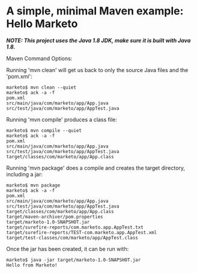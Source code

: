 # A simple, minimal Maven example: Hello Marketo

***NOTE: This project uses the Java 1.8 JDK, make sure it is built with Java 1.8.***


Maven Command Options:

Running 'mvn clean' will get us back to only the source Java files and the 'pom.xml':

    marketo$ mvn clean --quiet
    marketo$ ack -a -f
    pom.xml
    src/main/java/com/marketo/app/App.java
    src/test/java/com/marketo/app/AppTest.java


Running 'mvn compile' produces a class file:

    marketo$ mvn compile --quiet
    marketo$ ack -a -f
    pom.xml
    src/main/java/com/marketo/app/App.java
    src/test/java/com/marketo/app/AppTest.java
    target/classes/com/marketo/app/App.class


Running 'mvn package' does a compile and creates the target directory, including a jar:

    marketo$ mvn package
    marketo$ ack -a -f
    pom.xml
    src/main/java/com/marketo/app/App.java
    src/test/java/com/marketo/app/AppTest.java
    target/classes/com/marketo/app/App.class
    target/maven-archiver/pom.properties
    target/marketo-1.0-SNAPSHOT.jar
    target/surefire-reports/com.marketo.app.AppTest.txt
    target/surefire-reports/TEST-com.marketo.app.AppTest.xml
    target/test-classes/com/marketo/app/AppTest.class


Once the jar has been created, it can be run with: 

    marketo$ java -jar target/marketo-1.0-SNAPSHOT.jar
    Hello from Marketo!
